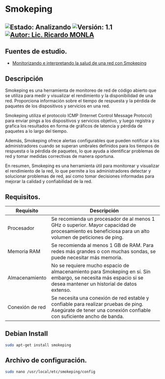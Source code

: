 # Smokeping

![Estado: Analizando](https://img.shields.io/badge/Estado-Analizando-brightgreen)
![Versión: 1.1](https://img.shields.io/badge/Versión-1.1-blue)
[![Autor: Lic. Ricardo MONLA](https://img.shields.io/badge/Autor-Lic.%20Ricardo%20MONLA-orange)](mailto:rmonla@frlr.utn.edu.ar)
--------------  

## Fuentes de estudio.

- [ Monitorizando e interpretando la salud de una red con Smokeping ](https://www.youtube.com/watch?v=lZfhO_jTv84)

## Descripción
Smokeping es una herramienta de monitoreo de red de código abierto que se utiliza para medir y visualizar el rendimiento y la disponibilidad de una red. Proporciona información sobre el tiempo de respuesta y la pérdida de paquetes de los dispositivos y servicios en una red.

Smokeping utiliza el protocolo ICMP (Internet Control Message Protocol) para enviar pings a los dispositivos y servicios objetivo, y luego registra y grafica los resultados en forma de gráficos de latencia y pérdida de paquetes a lo largo del tiempo.

Además, Smokeping ofrece alertas configurables que pueden notificar a los administradores cuando se superan umbrales definidos para los tiempos de respuesta o la pérdida de paquetes, lo que ayuda a identificar problemas de red y tomar medidas correctivas de manera oportuna.

En resumen, Smokeping es una herramienta útil para monitorear y visualizar el rendimiento de la red, lo que permite a los administradores detectar y solucionar problemas de red, así como tomar decisiones informadas para mejorar la calidad y confiabilidad de la red.
 
## Requisitos.

| Requisito | Descripción |
|-----------|-------------|
| Procesador | Se recomienda un procesador de al menos 1 GHz o superior. Mayor capacidad de procesamiento es beneficiosa para un alto volumen de peticiones de ping. |
| Memoria RAM | Se recomienda al menos 1 GB de RAM. Para redes más grandes o con muchas sondas, se puede necesitar más memoria. |
| Almacenamiento | No se requiere mucho espacio de almacenamiento para Smokeping en sí. Sin embargo, se necesita más espacio si se desea mantener un historial de datos extenso. |
| Conexión de red | Se necesita una conexión de red estable y confiable para realizar pruebas de ping. Asegúrate de tener una conexión confiable con suficiente ancho de banda. |

## Debian Install
```bash
sudo apt-get install smokeping
```
## Archivo de configuración.
```bash
sudo nano /usr/local/etc/smokeping/config
```